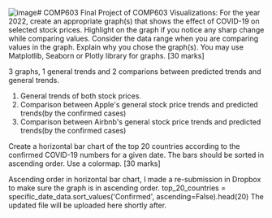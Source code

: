 ![image](https://github.com/zhendong-000524228/COMP603/assets/152204440/e3f1206e-1980-46a2-a8a4-294bfffa7d7c)# COMP603
Final Project of COMP603
Visualizations:
For the year 2022, create an appropriate graph(s) that shows the effect of COVID-19 on selected stock prices. Highlight on the graph if you notice any sharp change while comparing values. 
Consider the data range when you are comparing values in the graph. Explain why you chose the graph(s). You may use Matplotlib, Seaborn or Plotly library for graphs. [30 marks]

3 graphs, 1 general trends and 2 comparions between predicted trends and general trends.
1. General trends of both stock prices.
2. Comparison between Apple's general stock price trends and predicted trends(by the confirmed cases)
3. Comparison between Airbnb's general stock price trends and predicted trends(by the confirmed cases)
   
Create a horizontal bar chart of the top 20 countries according to the confirmed COVID-19 numbers for a given date. The bars should be sorted in ascending order. Use a colormap. [30 marks]

Ascending order in horizontal bar chart, I made a re-submission in Dropbox to make sure the graph is in ascending order.
top_20_countries = specific_date_data.sort_values('Confirmed', ascending=False).head(20)
The updated file will be uploaded here shortly after.
